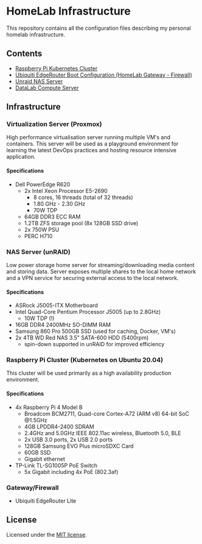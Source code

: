# HomeLab Infrastructure
This repository contains all the configuration files describing my personal homelab infrastructure.

## Contents
- [Raspberry Pi Kubernetes Cluster](./picluster)
- [Ubiquiti EdgeRouter Boot Configuration (HomeLab Gateway - Firewall)](./edgerouter/config)
- [Unraid NAS Server](./nas)
- [DataLab Compute Server](./datalab)

## Infrastructure
### Virtualization Server (Proxmox)
High performance virtualisation server running multiple VM's and containers. This server will be used as a playground environment for learning the latest DevOps practices and hosting resource intensive application.

#### Specifications
- Dell PowerEdge R620
	- 2x Intel Xeon Processor E5-2690
		- 8 cores, 16 threads (total of 32 threads)
		- 1.80 GHz - 2.30 GHz
		- 70W TDP
	- 64GB DDR3 ECC RAM
	- 1.2TB ZFS storage pool (8x 128GB SSD drive)
	- 2x 750W PSU
	- PERC H710

### NAS Server (unRAID)
Low power storage home server for streaming/downloading media content and storing data. Server exposes multiple shares to the local home network and a VPN service for securing external access to the local network.

#### Specifications
- ASRock J5005-ITX Motherboard
- Intel Quad-Core Pentium Processor J5005 (up to 2.8GHz)
	- 10W TDP (!)
- 16GB DDR4 2400MHz SO-DIMM RAM
- Samsung 860 Pro 500GB SSD (used for caching, Docker, VM's)
- 2x 4TB WD Red NAS 3.5" SATA-600 HDD (5400rpm)
	- spin-down supported in unRAID for improved efficiency

### Raspberry Pi Cluster (Kubernetes on Ubuntu 20.04)
This cluster will be used primarily as a high availability production environment.

#### Specifications
- 4x Raspberry Pi 4 Model B
	- Broadcom BCM2711, Quad-core Cortex-A72 (ARM v8) 64-bit SoC @1.5GHz
	- 4GB LPDDR4-2400 SDRAM
	- 2.4GHz and 5.0GHz IEEE 802.11ac wireless, Bluetooth 5.0, BLE
	- 2x USB 3.0 ports, 2x USB 2.0 ports
	- 128GB Samsung EVO Plus microSDXC Card
	- 60GB SSD
	- Gigabit ethernet
- TP-Link TL-SG1005P PoE Switch
	- 5x Gigabit including 4x PoE (802.3af)

### Gateway/Firewall
- Ubiquiti EdgeRouter Lite

## License
Licensed under the [MIT license](LICENSE).